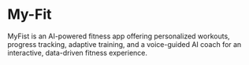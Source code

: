# My-Fit
MyFist is an AI-powered fitness app offering personalized workouts, progress tracking, adaptive training, and a voice-guided AI coach for an interactive, data-driven fitness experience.
